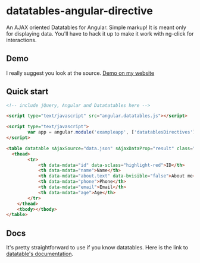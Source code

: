 datatables-angular-directive
============================

An AJAX oriented Datatables for Angular. Simple markup! It is meant only for displaying data. You'll have to hack it up to make it work with ng-click for interactions. 


## Demo

I really suggest you look at the source.
[Demo on my website](http://maktouch.github.io/datatables-angular-directive/src/examples.html)

## Quick start

```html
<!-- include jQuery, Angular and Datatatables here -->

<script type="text/javascript" src="angular.datatables.js"></script>

<script type="text/javascript">
		var app = angular.module('exampleapp', ['datatablesDirectives']);
</script>

<table datatable sAjaxSource="data.json" sAjaxDataProp="result" class="table table-striped table-bordered">
  <thead>
		<tr>
			<th data-mdata="id" data-sclass="highlight-red">ID</th>
			<th data-mdata="name">Name</th>
			<th data-mdata="about.text" data-bvisible="false">About me</th>
			<th data-mdata="phone">Phone</th>
			<th data-mdata="email">Email</th>
			<th data-mdata="age">Age</th>
		</tr>
	</thead>
	<tbody></tbody>
</table>
```


## Docs 

It's pretty straightforward to use if you know datatables. Here is the link to [datatable's documentation](http://datatables.net/usage/).

